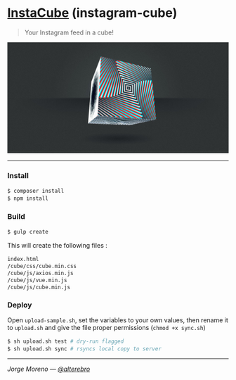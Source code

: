 # [InstaCube](https://instacube.moro.es) (instagram-cube)

> Your Instagram feed in a cube!

![InstaCube](cube/images/instagram-cube.jpg "InstaCube")

---


### Install

```sh
$ composer install
$ npm install
```


### Build

```sh
$ gulp create
```

This will create the following files :

	index.html
	/cube/css/cube.min.css
	/cube/js/axios.min.js
	/cube/js/vue.min.js
	/cube/js/cube.min.js


### Deploy

Open `upload-sample.sh`, set the variables to your own values, then rename it to `upload.sh` and give the file proper permissions (`chmod +x sync.sh`)

```sh
$ sh upload.sh test # dry-run flagged
$ sh upload.sh sync # rsyncs local copy to server
```

---

*Jorge Moreno &mdash; [@alterebro](https://twitter.com/alterebro)*
